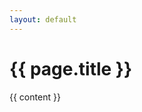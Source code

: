 ```yaml
---
layout: default
---
```


<div class="code">
  <h1>{{ page.title }}</h1>
  <div class="blog-post spacing">
    {{ content }}
  </div>
</div>